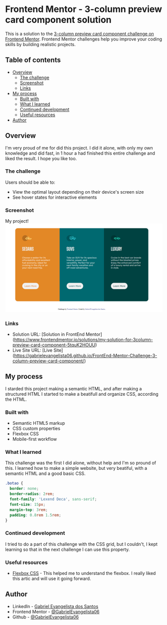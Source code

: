 # Frontend Mentor - 3-column preview card component solution

This is a solution to the [3-column preview card component challenge on Frontend Mentor](https://www.frontendmentor.io/challenges/3column-preview-card-component-pH92eAR2-). Frontend Mentor challenges help you improve your coding skills by building realistic projects.

## Table of contents

- [Overview](#overview)
  - [The challenge](#the-challenge)
  - [Screenshot](#screenshot)
  - [Links](#links)
- [My process](#my-process)
  - [Built with](#built-with)
  - [What I learned](#what-i-learned)
  - [Continued development](#continued-development)
  - [Useful resources](#useful-resources)
- [Author](#author)

## Overview

I'm very proud of me for did this project. I did it alone, with only my own knowledge and did fast, in 1 hour a had finished this entire challenge and liked the result. I hope you like too.

### The challenge

Users should be able to:

- View the optimal layout depending on their device's screen size
- See hover states for interactive elements

### Screenshot

My project!![](./assets/Screenshot%20Project/Screenshot%20of%20my%20project.png)

### Links

- Solution URL: [Solution in FrontEnd Mentor] (https://www.frontendmentor.io/solutions/my-solution-for-3column-preview-card-component-5tquK2HOUU)
- Live Site URL: [Live Site] (https://gabrielevangelista06.github.io/FrontEnd-Mentor-Challenge-3-column-preview-card-component/)

## My process

I starded this project making a semantic HTML, and after making a structured HTML I started to make a beatifull and organize CSS, according the HTML.

### Built with

- Semantic HTML5 markup
- CSS custom properties
- Flexbox CSS
- Mobile-first workflow

### What I learned

This challenge was the first I did alone, without help and I'm so pround of this. I learned how to make a simple website, but very beatiful, with a semantic HTML and a good basic CSS.

```css
.botao {
  border: none;
  border-radius: 2rem;
  font-family: 'Lexend Deca', sans-serif;
  font-size: 15px;
  margin-top: 3rem;
  padding: 0.8rem 1.5rem;
}
```

### Continued development

I tried to do a part of this challenge with the CSS grid, but I couldn't, I kept learning so that in the next challenge I can use this property.

### Useful resources

- [Flexbox CSS](https://www.alura.com.br/artigos/css-guia-do-flexbox) -
  This helped me to understand the flexbox. I really liked this artic and will use it going forward.

## Author

- LinkedIn - [Gabriel Evangelista dos Santos](https://www.linkedin.com/in/gabriel-evangelista-dos-santos-694232229/)
- Frontend Mentor - [@GabrielEvangelista06](https://www.frontendmentor.io/profile/GabrielEvangelista06)
- Github - [@GabrielEvangelista06](https://github.com/GabrielEvangelista06)
